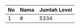 | No | Nama            | Jumlah Level |
|----|-----------------|--------------|
| 1  | #    |    5334        |
